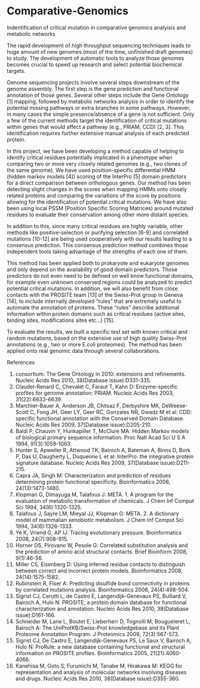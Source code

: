 # Comparative-Genomics
Indentification of critical mutation in comparative genomics analyisis and metabolic networks

The rapid development of high throughput sequencing techniques leads to huge amount of new genomes (most of the time, unfinished draft genomes) to study. The development of automatic tools to analyze those genomes becomes crucial to speed up research and select potential biochemical targets. 

Genome sequencing projects involve several steps downstream of the genome assembly. The first step is the gene prediction and functional annotation of those genes. Several other steps include the Gene Ontology [1] mapping, followed by metabolic networks analysis in order to identify the potential missing pathways or extra branches in some pathways. However, in many cases the simple presence/absence of a gene is not sufficient. Only a few of the current methods target the identification of critical mutations within genes that would affect a pathway (e.g., PRIAM, CCD) [2, 3]. This identification requires further extensive manual analysis of each predicted protein.

In this project, we have been developing a method capable of helping to identify critical residues potentially implicated in a phenotype when comparing two or more very closely related genomes (e.g., two clones of the same genome). We have used position-specific differential HMM (hidden markov models [4]) scoring of the InterPro [5] domain predictors for a direct comparison between orthologous genes. Our method has been detecting slight changes in the scores when mapping HMMs onto closely related proteins and comparing the variations of the score by positions allowing for the identification of potential critical mutations. We have also been using local PSSM (Position Specific Scoring Matrices) around mutated residues to evaluate their conservation among other more distant species.

In addition to this, since many critical residues are highly variable, other methods like positive-selection or purifying selection [6-9] and correlated mutations [10-12] are being used cooperatively with our results leading to a consensus prediction. This consensus prediction method combines those independent tools taking advantage of the strengths of each one of them. 

This method has been applied both to prokaryote and eukaryote genomes and only depend on the availability of good domain predictors. Those predictors do not even need to be defined on well know functional domains, for example even unknown conserved regions could be analyzed to predict potential critical mutations.
In addition, we will also benefit from close contacts with the PROSITE team [13] of the Swiss-Prot group in Geneva [14], to include internally developed “rules” that are extremely useful to automate the annotation of proteins. These “rules” describe additional information within protein domains such as critical residues (active sites, binding sites, modifications sites etc…) [15].

To evaluate the results, we built a specific test set with known critical and random mutations, based on the extensive use of high quality Swiss-Prot annotations (e.g., two or more E.coli proteomes). The method has been applied onto real genomic data through several collaborations.


References
1.	consortium: The Gene Ontology in 2010: extensions and refinements. Nucleic Acids Res 2010, 38(Database issue):D331-335.
2.	Claudel-Renard C, Chevalet C, Faraut T, Kahn D: Enzyme-specific profiles for genome annotation: PRIAM. Nucleic Acids Res 2003, 31(22):6633-6639.
3.	Marchler-Bauer A, Anderson JB, Chitsaz F, Derbyshire MK, DeWeese-Scott C, Fong JH, Geer LY, Geer RC, Gonzales NR, Gwadz M et al: CDD: specific functional annotation with the Conserved Domain Database. Nucleic Acids Res 2009, 37(Database issue):D205-210.
4.	Baldi P, Chauvin Y, Hunkapiller T, McClure MA: Hidden Markov models of biological primary sequence information. Proc Natl Acad Sci U S A 1994, 91(3):1059-1063.
5.	Hunter S, Apweiler R, Attwood TK, Bairoch A, Bateman A, Binns D, Bork P, Das U, Daugherty L, Duquenne L et al: InterPro: the integrative protein signature database. Nucleic Acids Res 2009, 37(Database issue):D211-215.
6.	Capra JA, Singh M: Characterization and prediction of residues determining protein functional specificity. Bioinformatics 2008, 24(13):1473-1480.
7.	Klopman G, Dimayuga M, Talafous J: META. 1. A program for the evaluation of metabolic transformation of chemicals. J Chem Inf Comput Sci 1994, 34(6):1320-1325.
8.	Talafous J, Sayre LM, Mieyal JJ, Klopman G: META. 2. A dictionary model of mammalian xenobiotic metabolism. J Chem Inf Comput Sci 1994, 34(6):1326-1333.
9.	Ye K, Vriend G, AP IJ: Tracing evolutionary pressure. Bioinformatics 2008, 24(7):908-915.
10.	Horner DS, Pirovano W, Pesole G: Correlated substitution analysis and the prediction of amino acid structural contacts. Brief Bioinform 2008, 9(1):46-56.
11.	Miller CS, Eisenberg D: Using inferred residue contacts to distinguish between correct and incorrect protein models. Bioinformatics 2008, 24(14):1575-1582.
12.	Rubinstein R, Fiser A: Predicting disulfide bond connectivity in proteins by correlated mutations analysis. Bioinformatics 2008, 24(4):498-504.
13.	Sigrist CJ, Cerutti L, de Castro E, Langendijk-Genevaux PS, Bulliard V, Bairoch A, Hulo N: PROSITE, a protein domain database for functional characterization and annotation. Nucleic Acids Res 2010, 38(Database issue):D161-166.
14.	Schneider M, Lane L, Boutet E, Lieberherr D, Tognolli M, Bougueleret L, Bairoch A: The UniProtKB/Swiss-Prot knowledgebase and its Plant Proteome Annotation Program. J Proteomics 2009, 72(3):567-573.
15.	Sigrist CJ, De Castro E, Langendijk-Genevaux PS, Le Saux V, Bairoch A, Hulo N: ProRule: a new database containing functional and structural information on PROSITE profiles. Bioinformatics 2005, 21(21):4060-4066.
16.	Kanehisa M, Goto S, Furumichi M, Tanabe M, Hirakawa M: KEGG for representation and analysis of molecular networks involving diseases and drugs. Nucleic Acids Res 2010, 38(Database issue):D355-360.

